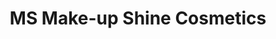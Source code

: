 ---
title: "MS Make-up Shine Cosmetics"
url: /karachi/ms-make-up-shine-cosmetics/
shop: Kosmetik
---